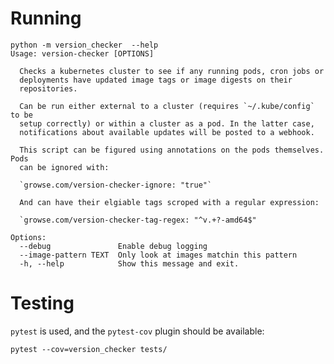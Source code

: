 
# Running

    python -m version_checker  --help
    Usage: version-checker [OPTIONS]
    
      Checks a kubernetes cluster to see if any running pods, cron jobs or
      deployments have updated image tags or image digests on their
      repositories.
    
      Can be run either external to a cluster (requires `~/.kube/config` to be
      setup correctly) or within a cluster as a pod. In the latter case,
      notifications about available updates will be posted to a webhook.
    
      This script can be figured using annotations on the pods themselves. Pods
      can be ignored with:
    
      `growse.com/version-checker-ignore: "true"`
    
      And can have their elgiable tags scroped with a regular expression:
    
      `growse.com/version-checker-tag-regex: "^v.+?-amd64$"
    
    Options:
      --debug               Enable debug logging
      --image-pattern TEXT  Only look at images matchin this pattern
      -h, --help            Show this message and exit.


# Testing

`pytest` is used, and the `pytest-cov` plugin should be available:

    pytest --cov=version_checker tests/
